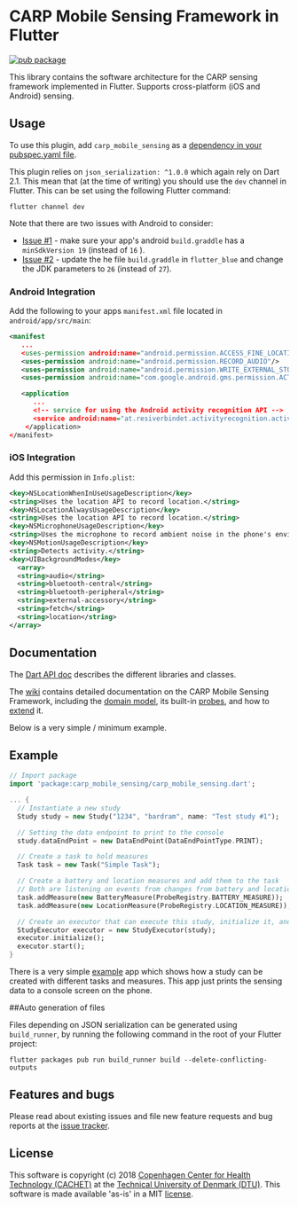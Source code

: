 # CARP Mobile Sensing Framework in Flutter

[![pub package](https://img.shields.io/pub/v/carp_mobile_sensing.svg)](https://pub.dartlang.org/packages/carp_mobile_sensing)

This library contains the software architecture for the CARP sensing framework implemented in Flutter.
Supports cross-platform (iOS and Android) sensing.

## Usage
To use this plugin, add `carp_mobile_sensing` as a [dependency in your pubspec.yaml file](https://flutter.io/platform-plugins/).

This plugin relies on `json_serialization: ^1.0.0` which again rely on Dart 2.1. 
This mean that (at the time of writing) you should use the `dev` channel in Flutter. 
This can be set using the following Flutter command:

```
flutter channel dev
```

Note that there are two issues with Android to consider:

* [Issue #1](https://github.com/cph-cachet/carp.sensing/issues/2) - make sure your app's android `build.graddle` has a `minSdkVersion 19` (instead of `16` ).
* [Issue #2](https://github.com/cph-cachet/carp.sensing/issues/1) - update the he file `build.graddle` in `flutter_blue` and change the JDK parameters to `26` (instead of `27`).

### Android Integration

Add the following to your apps `manifest.xml` file located in `android/app/src/main`:

````xml
<manifest
   ...
   <uses-permission android:name="android.permission.ACCESS_FINE_LOCATION" />
   <uses-permission android:name="android.permission.RECORD_AUDIO"/>
   <uses-permission android:name="android.permission.WRITE_EXTERNAL_STORAGE"/>
   <uses-permission android:name="com.google.android.gms.permission.ACTIVITY_RECOGNITION" />

   <application
      ...
      <!-- service for using the Android activity recognition API -->
      <service android:name="at.resiverbindet.activityrecognition.activity.ActivityRecognizedService" />
    </application>
</manifest>
````

### iOS Integration

Add this permission in `Info.plist`:

```xml
<key>NSLocationWhenInUseUsageDescription</key>
<string>Uses the location API to record location.</string>
<key>NSLocationAlwaysUsageDescription</key>
<string>Uses the location API to record location.</string>
<key>NSMicrophoneUsageDescription</key>
<string>Uses the microphone to record ambient noise in the phone's environment.</string>
<key>NSMotionUsageDescription</key>
<string>Detects activity.</string>
<key>UIBackgroundModes</key>
  <array>
  <string>audio</string>
  <string>bluetooth-central</string>
  <string>bluetooth-peripheral</string>
  <string>external-accessory</string>
  <string>fetch</string>
  <string>location</string>
</array>

```


## Documentation

The [Dart API doc](https://pub.dartlang.org/documentation/carp_mobile_sensing/latest/) describes the different libraries and classes.

The [wiki](https://github.com/cph-cachet/carp.sensing/wiki) contains detailed documentation on the CARP Mobile Sensing Framework, including 
the [domain model](https://github.com/cph-cachet/carp.sensing/wiki/Domain-Model), its built-in [probes](https://github.com/cph-cachet/carp.sensing/wiki/Probes), 
and how to [extend](https://github.com/cph-cachet/carp.sensing/wiki/Extending) it.

Below is a very simple / minimum example.

## Example


```dart
// Import package
import 'package:carp_mobile_sensing/carp_mobile_sensing.dart';

... {
  // Instantiate a new study
  Study study = new Study("1234", "bardram", name: "Test study #1");

  // Setting the data endpoint to print to the console
  study.dataEndPoint = new DataEndPoint(DataEndPointType.PRINT);

  // Create a task to hold measures
  Task task = new Task("Simple Task");

  // Create a battery and location measures and add them to the task
  // Both are listening on events from changes from battery and location
  task.addMeasure(new BatteryMeasure(ProbeRegistry.BATTERY_MEASURE));
  task.addMeasure(new LocationMeasure(ProbeRegistry.LOCATION_MEASURE));

  // Create an executor that can execute this study, initialize it, and start it.
  StudyExecutor executor = new StudyExecutor(study);
  executor.initialize();
  executor.start();
}
```

There is a very simple [example](example) app which shows how a study can be created with different tasks and measures.
This app just prints the sensing data to a console screen on the phone.

##Auto generation of files 

Files depending on JSON serialization can be generated using `build_runner`, by running the following command in the root of your Flutter project:
```
flutter packages pub run build_runner build --delete-conflicting-outputs
```
 
## Features and bugs

Please read about existing issues and file new feature requests and bug reports at the [issue tracker][tracker].

[tracker]: https://github.com/cph-cachet/carp.sensing/issues

## License

This software is copyright (c) 2018 [Copenhagen Center for Health Technology (CACHET)](http://www.cachet.dk/) 
at the [Technical University of Denmark (DTU)](http://www.dtu.dk).
This software is made available 'as-is' in a MIT [license](/LICENSE).


